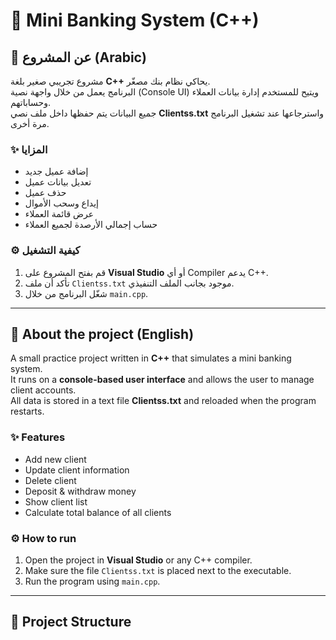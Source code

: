 # 🏦 Mini Banking System (C++)

## 📌 عن المشروع (Arabic)
مشروع تجريبي صغير بلغة **C++** يحاكي نظام بنك مصغّر.  
البرنامج يعمل من خلال واجهة نصية (Console UI) ويتيح للمستخدم إدارة بيانات العملاء وحساباتهم.  
جميع البيانات يتم حفظها داخل ملف نصي **Clientss.txt** واسترجاعها عند تشغيل البرنامج مرة أخرى.  

### ✨ المزايا
- إضافة عميل جديد  
- تعديل بيانات عميل  
- حذف عميل  
- إيداع وسحب الأموال  
- عرض قائمة العملاء  
- حساب إجمالي الأرصدة لجميع العملاء  

### ⚙️ كيفية التشغيل
1. قم بفتح المشروع على **Visual Studio** أو أي Compiler يدعم C++.  
2. تأكد أن ملف `Clientss.txt` موجود بجانب الملف التنفيذي.  
3. شغّل البرنامج من خلال `main.cpp`.  

---

## 📌 About the project (English)
A small practice project written in **C++** that simulates a mini banking system.  
It runs on a **console-based user interface** and allows the user to manage client accounts.  
All data is stored in a text file **Clientss.txt** and reloaded when the program restarts.  

### ✨ Features
- Add new client  
- Update client information  
- Delete client  
- Deposit & withdraw money  
- Show client list  
- Calculate total balance of all clients  

### ⚙️ How to run
1. Open the project in **Visual Studio** or any C++ compiler.  
2. Make sure the file `Clientss.txt` is placed next to the executable.  
3. Run the program using `main.cpp`.  

---

## 📂 Project Structure
